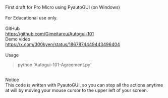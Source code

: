 First draft for Pro Micro using PyautoGUI (on Windows)<br>
<br>
For Educational use only.<br>
<br>
GitHub<br>
<https://github.com/Gimeitarou/Autogui-101>
<br>
Demo video<br>
<https://x.com/300kyen/status/1867874449443496404>
<br>
<br>
Usage<br>
>python 'Autogui-101-Agreement.py'<br>
<br>
Notice<br>
This code is written with PyautoGUI, so you can stop all the actions anytime at will by moving your mouse cursor to the upper left of your screen.
